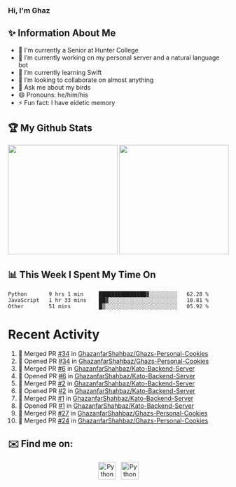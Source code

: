 ### Hi, I'm Ghaz

<!--
**GhazanfarShahbaz/GhazanfarShahbaz** is a ✨ _special_ ✨ repository because its `README.md` (this file) appears on your GitHub profile.

Here are some ideas to get you started:
-->

## ✨ Information About Me 
- 🏫 I'm currently a Senior at Hunter College 
- 🔭 I’m currently working on my personal server and a natural language bot
- 🌱 I’m currently learning Swift 
- 👯 I’m looking to collaborate on almost anything
- 💬 Ask me about my birds
- 😄 Pronouns: he/him/his
- ⚡ Fun fact: I have eidetic memory


## 🏆 My Github Stats
<div>
    <img height="250em" src="https://github-readme-stats.vercel.app/api?username=GhazanfarShahbaz&theme=tokyonight&show_icons=true&hide_border=true&&count_private=true&include_all_commits=true" />
    <img height="250em" src="https://github-readme-stats.vercel.app/api/top-langs/?username=GhazanfarShahbaz&theme=tokyonight&show_icons=true&hide_border=true&&count_private=true&include_all_commits=true" />
</div>

## 📊 This Week I Spent My Time On
<!--START_SECTION:waka-->

```text
Python       9 hrs 1 min     ███████████████▓░░░░░░░░░   62.28 %
JavaScript   1 hr 33 mins    ██▓░░░░░░░░░░░░░░░░░░░░░░   10.81 %
Other        51 mins         █▒░░░░░░░░░░░░░░░░░░░░░░░   05.92 %
```

<!--END_SECTION:waka-->

#  Recent Activity 
<!--START_SECTION:activity-->
1. 🎉 Merged PR [#34](https://github.com/GhazanfarShahbaz/Ghazs-Personal-Cookies/pull/34) in [GhazanfarShahbaz/Ghazs-Personal-Cookies](https://github.com/GhazanfarShahbaz/Ghazs-Personal-Cookies)
2. 💪 Opened PR [#34](https://github.com/GhazanfarShahbaz/Ghazs-Personal-Cookies/pull/34) in [GhazanfarShahbaz/Ghazs-Personal-Cookies](https://github.com/GhazanfarShahbaz/Ghazs-Personal-Cookies)
3. 🎉 Merged PR [#6](https://github.com/GhazanfarShahbaz/Kato-Backend-Server/pull/6) in [GhazanfarShahbaz/Kato-Backend-Server](https://github.com/GhazanfarShahbaz/Kato-Backend-Server)
4. 💪 Opened PR [#6](https://github.com/GhazanfarShahbaz/Kato-Backend-Server/pull/6) in [GhazanfarShahbaz/Kato-Backend-Server](https://github.com/GhazanfarShahbaz/Kato-Backend-Server)
5. 🎉 Merged PR [#2](https://github.com/GhazanfarShahbaz/Kato-Backend-Server/pull/2) in [GhazanfarShahbaz/Kato-Backend-Server](https://github.com/GhazanfarShahbaz/Kato-Backend-Server)
6. 💪 Opened PR [#2](https://github.com/GhazanfarShahbaz/Kato-Backend-Server/pull/2) in [GhazanfarShahbaz/Kato-Backend-Server](https://github.com/GhazanfarShahbaz/Kato-Backend-Server)
7. 🎉 Merged PR [#1](https://github.com/GhazanfarShahbaz/Kato-Backend-Server/pull/1) in [GhazanfarShahbaz/Kato-Backend-Server](https://github.com/GhazanfarShahbaz/Kato-Backend-Server)
8. 💪 Opened PR [#1](https://github.com/GhazanfarShahbaz/Kato-Backend-Server/pull/1) in [GhazanfarShahbaz/Kato-Backend-Server](https://github.com/GhazanfarShahbaz/Kato-Backend-Server)
9. 🎉 Merged PR [#27](https://github.com/GhazanfarShahbaz/Ghazs-Personal-Cookies/pull/27) in [GhazanfarShahbaz/Ghazs-Personal-Cookies](https://github.com/GhazanfarShahbaz/Ghazs-Personal-Cookies)
10. 🎉 Merged PR [#24](https://github.com/GhazanfarShahbaz/Ghazs-Personal-Cookies/pull/24) in [GhazanfarShahbaz/Ghazs-Personal-Cookies](https://github.com/GhazanfarShahbaz/Ghazs-Personal-Cookies)
<!--END_SECTION:activity-->



## ✉️ Find me on:
<p align="center">
    <a href="https://www.linkedin.com/in/ghazanfarshahbaz/" target="_blank" rel="noopener noreferrer"> <img src="https://cdn.jsdelivr.net/npm/simple-icons@v3/icons/linkedin.svg" alt="Python" height="40" style="vertical-align:top; margin:4px"></a>
    <a href="mailto:ghazanfarshahbaz2409@gmail.com"> <img src="https://cdn.jsdelivr.net/npm/simple-icons@v3/icons/gmail.svg" alt="Python" height="40" style="vertical-align:top; margin:4px"></a>
</p>

<!-- Themes:
https://github.com/anuraghazra/github-readme-stats/blob/master/themes/README.md -->
